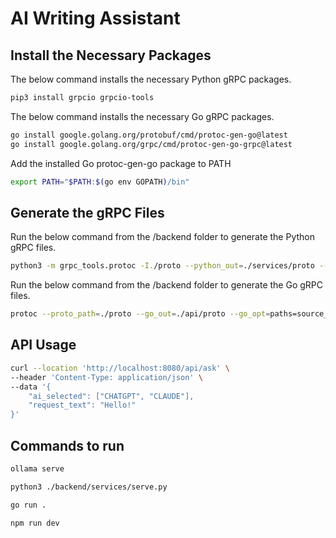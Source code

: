 # AI Writing Assistant

## Install the Necessary Packages

The below command installs the necessary Python gRPC packages.

```bash
pip3 install grpcio grpcio-tools
```

The below command installs the necessary Go gRPC packages.

```bash
go install google.golang.org/protobuf/cmd/protoc-gen-go@latest
go install google.golang.org/grpc/cmd/protoc-gen-go-grpc@latest
```

Add the installed Go protoc-gen-go package to PATH

```bash
export PATH="$PATH:$(go env GOPATH)/bin"
```

## Generate the gRPC Files

Run the below command from the /backend folder to generate the Python gRPC files.

```bash
python3 -m grpc_tools.protoc -I./proto --python_out=./services/proto --grpc_python_out=./services/proto ./proto/service.proto
```

Run the below command from the /backend folder to generate the Go gRPC files.

```bash
protoc --proto_path=./proto --go_out=./api/proto --go_opt=paths=source_relative --go-grpc_out=./api/proto --go-grpc_opt=paths=source_relative ./proto/service.proto
```

## API Usage

```bash
curl --location 'http://localhost:8080/api/ask' \
--header 'Content-Type: application/json' \
--data '{
    "ai_selected": ["CHATGPT", "CLAUDE"],
    "request_text": "Hello!"
}'
```

## Commands to run

```bash
ollama serve
```

```bash
python3 ./backend/services/serve.py
```

```bash
go run .
```

```bash
npm run dev
```